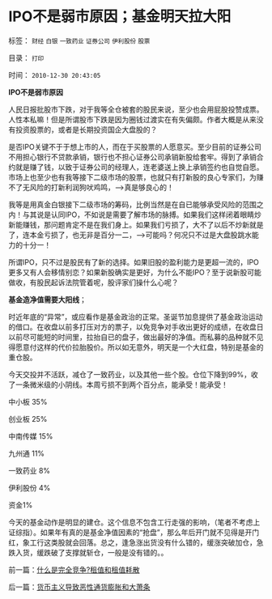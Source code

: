 # IPO不是弱市原因；基金明天拉大阳

标签： `财经` `白银` `一致药业` `证券公司` `伊利股份` `股票` 

目录： `打印`

时间： `2010-12-30 20:43:05`

**IPO不是弱市原因**

人民日报批股市下跌，对于我等全仓被套的股民来说，至少也会用屁股投赞成票。人性本私嘛！但是所谓股市下跌是因为圈钱过渡实在有失偏颇。作者大概是从来没有投资股票的，或者是长期投资国企大盘股的？

是否IPO关键不于于想上市的人，而在于买股票的人愿意买。至少目前的证券公司不用担心银行不贷款承销，银行也不担心证券公司承销新股给套牢。得到了承销合约就是赚了钱，以致于证券公司的经理人，连老婆送上换上承销签约也自觉自愿。市场上也至少也有我等接下二级市场的股票，也就只有打新股的良心专家们，为赚不了无风险的打新利润狗吠鸡鸣，——>真是够良心的！

我等是用真金白银接下二级市场的筹码，比例当然是在自已能够承受风险的范围之内！与其说是认同IPO，不如说是需要了解市场的脉搏。如果我们这样闭着眼睛炒新能赚钱，那问题肯定不是在我们身上。如果我们亏损了，大不了以后不炒新就是了，连本金亏损了，也无非是百分一二，——>可能吗？何况只不过是大盘股跳水能力的十分一！

所谓IPO，只不过是股民有了新的选择。如果旧股的盈利能力是更超一流的，IPO更多又有人会移情别恋？如果新股确实是更好，为什么不能IPO？至于说新股可能做收，有股民起诉法院管着呢，股评家们操什么心呢？

**基金造净值需要大阳线**；

时近年底的“异常”，或应看作是基金政治的正常。圣诞节加息提供了基金政治运动的借口。在收盘以前多打压对方的票子，以免竞争对手收出更好的成绩，在收盘日以前尽可能短的时间里，拉抬自已的盘子，做出最好的净值。而私募的品种就不见得愿意付这样的代价拉胎股价。所以如无意外，明天是一个大红盘，特别是基金的重仓股。

今天交投并不活跃，减仓了一致药业，以及其他一些个股。仓位下降到99%，收了一条微米级的小阴线。本周亏损不到两个百分点，能承受！能承受！

中小板 35%

创业板 25%

中南传媒 15%

九州通 11%

一致药业 8%

伊利股份 4%

资金1%

今天的基金动作是明显的建仓。这个信息不包含工行走强的影响，（笔者不考虑上证综指）。如果年有真的是基金净值因素的“抢盘”，那么年后开门就不见得是开门红，象工行这类股就会回落。总之，逢急涨出货没有什么错的，缓涨突破加仓，急跌入货，缓跌破了支撑就斩仓，一般是没有错的。。



前一篇：[什么是完全竞争?租值和租值耗散](../../../2010/12/29/什么是完全竞争？租值和租值耗散.md)

后一篇：[货币主义导致恶性通货膨胀和大萧条](../../../2010/12/30/货币主义导致恶性通货膨胀和大萧条.md)
